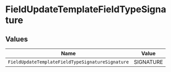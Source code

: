 # FieldUpdateTemplateFieldTypeSignature


## Values

| Name                                             | Value                                            |
| ------------------------------------------------ | ------------------------------------------------ |
| `FieldUpdateTemplateFieldTypeSignatureSignature` | SIGNATURE                                        |